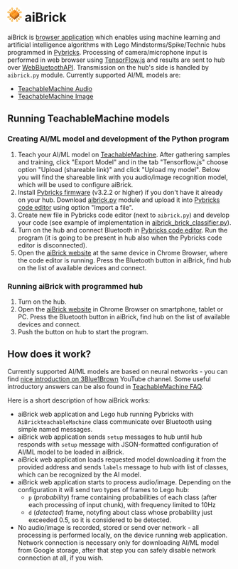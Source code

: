 # ![](ai-brick-ic.png) aiBrick

aiBrick is [browser application](https://repkovsky.github.io/aibrick) which enables using machine learning and artificial intelligence algorithms with Lego Mindstorms/Spike/Technic hubs programmed in [Pybricks](https://pybricks.com/). Processing of camera/microphone input is performed in web browser using [TensorFlow.js](https://www.tensorflow.org/js) and results are sent to hub over [WebBluetoothAPI](https://developer.mozilla.org/en-US/docs/Web/API/Web_Bluetooth_API). Transmission on the hub's side is handled by `aibrick.py` module. Currently supported AI/ML models are:
* [TeachableMachine Audio](https://teachablemachine.withgoogle.com/train/audio)
* [TeachableMachine Image](https://teachablemachine.withgoogle.com/train/image)

## Running TeachableMachine models

### Creating AI/ML model and development of the Python program

1. Teach your AI/ML model on [TeachableMachine](https://teachablemachine.withgoogle.com/). After gathering samples and training, click "Export Model" and in the tab "Tensorflow.js" choose option "Upload (shareable link)" and click "Upload my model". Below you will find the shareable link with you audio/image recognition model, which will be used to configure aiBrick.
2. Install [Pybricks firmware](https://code.pybricks.com/) (v3.2.2 or higher) if you don't have it already on your hub. Download [aibrick.py](aibrick.py) module and upload it into [Pybricks code editor](https://code.pybricks.com/) using option "Import a file".
3. Create new file in Pybricks code editor (next to `aibrick.py`) and develop your code (see example of implementation in [aibrick_brick_classifier.py](aibrick_brick_classifier.py)).
4. Turn on the hub and connect Bluetooth in [Pybricks code editor](https://code.pybricks.com/). Run the program (it is going to be present in hub also when the Pybricks code editor is disconnected).
5. Open the [aiBrick website](https://repkovsky.github.io/aibrick) at the same device in Chrome Browser, where the code editor is running. Press the Bluetooth button in aiBrick, find hub on the list of available devices and connect.

### Running aiBrick with programmed hub

1. Turn on the hub.
2. Open the [aiBrick website](https://repkovsky.github.io/aibrick) in Chrome Browser on smartphone, tablet or PC. Press the Bluetooth button in aiBrick, find hub on the list of available devices and connect.
3. Push the button on hub to start the program.

## How does it work?

Currently supported AI/ML models are based on neural networks - you can find [nice introduction on 3Blue1Brown](https://www.youtube.com/watch?v=aircAruvnKk) 
YouTube channel. Some useful introductory answers can be also found in [TeachableMachine FAQ](https://teachablemachine.withgoogle.com/faq). 

Here is a short description of how aiBrick works:
* aiBrick web application and Lego hub running Pybricks with `AiBrickteachableMachine` class communicate over Bluetooth using simple named messages.
* aiBrick web application sends `setup` messages to hub until hub responds with `setup` message with JSON-formatted configuration of AI/ML model to be loaded in aiBrick.
* aiBrick web application loads requested model downloading it from the provided address and sends `labels` message to hub with list of classes, which can be recognized by the AI model.
* aiBrick web application starts to process audio/image. Depending on the configuration it will send two types of frames to Lego hub:
  * `p` (_probability_) frame containing probabilities of each class (after each processing of input chunk), with frequency limited to 10Hz
  * `d` (_detected_) frame, notyfing about class whose probability just exceeded 0.5, so it is considered to be detected.
* No audio/image is recorded, stored or send over network - all processing is performed locally, on the device running web application. Network connection is necessary only for downloading AI/ML model from Google storage, after that step you can safely disable network connection at all, if you wish.
